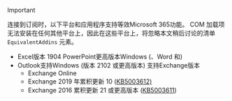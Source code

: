 > [!IMPORTANT]
> 连接到订阅时，以下平台和应用程序支持等效Microsoft 365功能。 COM 加载项无法安装在任何其他平台上，因此在这些平台上，将忽略本文稍后讨论的清单 `EquivalentAddins` 元素。
>
> - Excel版本 1904 PowerPoint更高版本Windows (、Word 和) 
> - Outlook支持Windows (版本 2102 或更高版本) 支持Exchange版本
>   - Exchange Online
>   - Exchange 2019 年累积更新 10 ([KB5003612) ](https://support.microsoft.com/topic/b1434cad-3fbc-4dc3-844d-82568e8d4344)
>   - Exchange 2016 累积更新 21 或更高版本 ([KB5003611](https://support.microsoft.com/topic/b7ba1656-abba-4a0b-9be9-dac45095d969)) 
